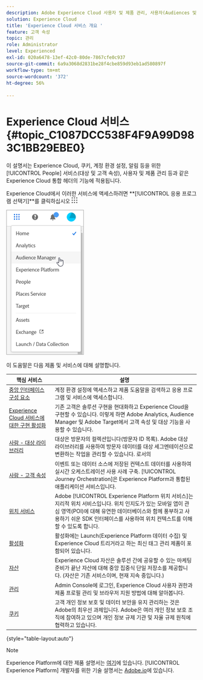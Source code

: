 ```yaml
---
description: Adobe Experience Cloud 사용자 및 제품 관리, 사용자(Audiences 및 고객 속성), Journey Orchestration, 오퍼, 장소, Experience Platform Launch 및 모바일 서비스에 대해 알아봅니다.
solution: Experience Cloud
title: 'Experience Cloud 서비스 개요 '
feature: 고객 속성
topic: 관리
role: Administrator
level: Experienced
exl-id: 020a6478-13ef-42c0-80de-7867cfe0c937
source-git-commit: 6a9a3068d2831be28f4cbe859d93eb1ad580897f
workflow-type: tm+mt
source-wordcount: '372'
ht-degree: 56%

---
```


# Experience Cloud 서비스 {#topic_C1087DCC538F4F9A99D983C1BB29EBE0}

이 설명서는 Experience Cloud, 쿠키, 계정 환경 설정, 알림 등을 위한 [!UICONTROL People] 서비스(대상 및 고객 속성), 사용자 및 제품 관리 등과 같은 Experience Cloud 통합 헤더의 기능에 적용됩니다.

Experience Cloud에서 이러한 서비스에 액세스하려면 **[!UICONTROL 응용 프로그램 선택기]**를 클릭하십시오
![](assets/menu-icon.png)

![](assets/platform-core-services.png)

이 도움말은 다음 제품 및 서비스에 대해 설명합니다.

| 핵심 서비스 | 설명 |
|--- |--- |
| [중앙 인터페이스 구성 요소](experience-cloud.md) | 계정 환경 설정에 액세스하고 제품 도움말을 검색하고 응용 프로그램 및 서비스에 액세스합니다. |
| [Experience Cloud 서비스에 대한 구현 활성화](core-services.md) | 기존 고객은 솔루션 구현을 현대화하고 Experience Cloud을 구현할 수 있습니다. 이렇게 하면 Adobe Analytics, Audience Manager 및 Adobe Target에서 고객 속성 및 대상 기능을 사용할 수 있습니다. |
| [사람 - 대상 라이브러리](audience-library.md) | 대상은 방문자의 컬렉션입니다(방문자 ID 목록). Adobe 대상 라이브러리를 사용하여 방문자 데이터를 대상 세그멘테이션으로 변환하는 작업을 관리할 수 있습니다. 로서의 |
| [사람 - 고객 속성](attributes.md) | 이벤트 또는 데이터 소스에 저장된 컨텍스트 데이터를 사용하여 실시간 오케스트레이션 사용 사례 구축. [!UICONTROL Journey Orchestration]은 Experience Platform과 통합된 애플리케이션 서비스입니다. |
| [위치 서비스](https://experienceleague.adobe.com/docs/places/using/home.html?lang=en) | Adobe [!UICONTROL Experience Platform 위치 서비스]는 지리적 위치 서비스입니다. 위치 인지도가 있는 모바일 앱이 관심 영역(POI)에 대해 유연한 데이터베이스와 함께 풍부하고 사용하기 쉬운 SDK 인터페이스를 사용하여 위치 컨텍스트를 이해할 수 있도록 합니다. |
| [활성화](activation.md) | 활성화에는 Launch(Experience Platform 데이터 수집) 및 Experience Cloud 트리거라고 하는 최신 태그 관리 제품이 포함되어 있습니다. |
| [자산](experience-cloud-assets.md) | Experience Cloud 자산은 솔루션 간에 공유할 수 있는 마케팅 준비가 끝난 자산에 대해 중앙 집중식 단일 저장소를 제공합니다. (자산은 기존 서비스이며, 현재 지속 중입니다.) |
| [관리](admin-getting-started.md) | Admin Console에 로그인, Experience Cloud 사용자 권한과 제품 프로필 관리 및 브라우저 지원 방법에 대해 알아봅니다. |
| [쿠키](cookies-privacy.md) | 고객 개인 정보 보호 및 데이터 보안을 유지 관리하는 것은 Adobe의 최우선 과제입니다. Adobe은 여러 개인 정보 보호 조직에 참여하고 있으며 개인 정보 규제 기관 및 자율 규제 원칙에 협력하고 있습니다. |

{style=&quot;table-layout:auto&quot;}

>[!NOTE]
>
>Experience Platform에 대한 제품 설명서는 [여기](https://experienceleague.adobe.com/docs/experience-platform/landing/home.html?lang=en)에 있습니다. [!UICONTROL Experience Platform] 개발자를 위한 기술 설명서는 [Adobe.io](https://www.adobe.io/apis/experienceplatform/home/services.html)에 있습니다.